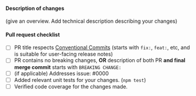 #### Description of changes

(give an overview. Add technical description describing your changes)

#### Pull request checklist

- [ ] PR title respects [Conventional Commits](https://www.conventionalcommits.org) (starts with `fix:`, `feat:`, etc, and is suitable for user-facing release notes)
- [ ] PR contains no breaking changes, **OR** description of both PR **and final merge commit** starts with `BREAKING CHANGE:`
- [ ] (if applicable) Addresses issue: #0000
- [ ] Added relevant unit tests for your changes. (`npm test`)
- [ ] Verified code coverage for the changes made.
